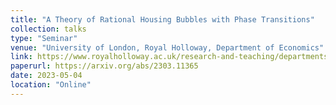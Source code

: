 ```yaml
---
title: "A Theory of Rational Housing Bubbles with Phase Transitions"
collection: talks
type: "Seminar"
venue: "University of London, Royal Holloway, Department of Economics"
link: https://www.royalholloway.ac.uk/research-and-teaching/departments-and-schools/economics/
paperurl: https://arxiv.org/abs/2303.11365
date: 2023-05-04
location: "Online"
---
```

